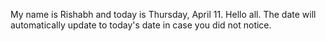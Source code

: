 My name is Rishabh and today is Thursday, April 11. Hello all. The date will automatically update to today's date in case you did not notice.
